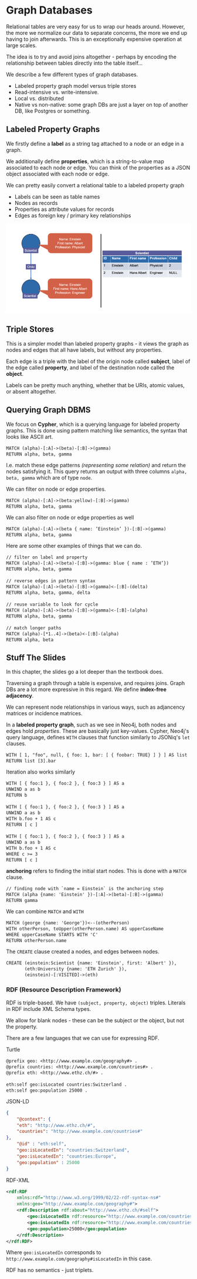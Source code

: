 # Graph Databases

Relational tables are very easy for us to wrap our heads around. However, the
more we normalize our data to separate concerns, the more we end up having to
join afterwards. This is an exceptionally expensive operation at large scales.

The idea is to try and avoid joins altogether - perhaps by encoding the
relationship between tables directly into the table itself...

We describe a few different types of graph databases.

- Labeled property graph model versus triple stores
- Read-intensive vs. write-intensive.
- Local vs. distributed
- Native vs non-native: some graph DBs are just a layer on top of another
    DB, like Postgres or something.

## Labeled Property Graphs

We firstly define a **label** as a string tag attached to a node or an edge in
a graph.

We additionally define **properties**, which is a string-to-value map 
associated to each node or edge. You can think of the properties as a JSON
object associated with each node or edge.

We can pretty easily convert a relational table to a labeled property graph

- Labels can be seen as table names
- Nodes as records
- Properties as attribute values for records
- Edges as foreign key / primary key relationships

![Relational table as an equivalent graph DB](images/graph-relational.png)

## Triple Stores

This is a simpler model than labeled property graphs - it views the graph as
nodes and edges that all have labels, but without any properties.

Each edge is a triple with the label of the origin node called **subject**, 
label of the edge called **property**, and label of the destination node called
the **object**.

Labels can be pretty much anything, whether that be URIs, atomic values, or 
absent altogether.

## Querying Graph DBMS

We focus on **Cypher**, which is a querying language for labeled property
graphs. This is done using pattern matching like semantics, the syntax that
looks like ASCII art.

```
MATCH (alpha)-[:A]->(beta)-[:B]->(gamma)
RETURN alpha, beta, gamma
```

I.e. match these edge patterns _(representing some relation)_ and return the
nodes satisfying it. This query returns an output with three columns 
`alpha, beta, gamma` which are of type `node`. 

We can filter on node or edge properties.

```
MATCH (alpha)-[:A]->(beta:yellow)-[:B]->(gamma)
RETURN alpha, beta, gamma
```

We can also filter on node or edge properties as well

```
MATCH (alpha)-[:A]->(beta { name: ’Einstein’ })-[:B]->(gamma)
RETURN alpha, beta, gamma
```

Here are some other examples of things that we can do.

```
// filter on label and property
MATCH (alpha)-[:A]->(beta)-[:B]->(gamma: blue { name : ’ETH’})
RETURN alpha, beta, gamma

// reverse edges in pattern syntax
MATCH (alpha)-[:A]->(beta)-[:B]->(gamma)<-[:B]-(delta)
RETURN alpha, beta, gamma, delta

// reuse variable to look for cycle
MATCH (alpha)-[:A]->(beta)-[:B]->(gamma)<-[:B]-(alpha)
RETURN alpha, beta, gamma

// match longer paths
MATCH (alpha)-[*1..4]->(beta)<-[:B]-(alpha)
RETURN alpha, beta
```

## Stuff The Slides

In this chapter, the slides go a lot deeper than the textbook does.

Traversing a graph through a table is expensive, and requires joins. Graph DBs
are a lot more expressive in this regard. We define **index-free adjacency**.

We can represent node relationships in various ways, such as adjancency 
matrices or incidence matrices.

In a **labeled property graph**, such as we see in Neo4j, both nodes and edges
hold _properties_. These are basically just key-values. Cypher, Neo4j's query
language, defines `WITH` clauses that function similarly to JSONiq's `let`
clauses.

```cypher
WITH [ 1, "foo", null, { foo: 1, bar: [ { foobar: TRUE} ] } ] AS list
RETURN list [3].bar
```

Iteration also works similarly

```cypher
WITH [ { foo:1 }, { foo:2 }, { foo:3 } ] AS a
UNWIND a as b
RETURN b

WITH [ { foo:1 }, { foo:2 }, { foo:3 } ] AS a
UNWIND a as b
WITH b.foo + 1 AS c
RETURN [ c ]

WITH [ { foo:1 }, { foo:2 }, { foo:3 } ] AS a
UNWIND a as b
WITH b.foo + 1 AS c
WHERE c >= 3
RETURN [ c ]
```

**anchoring** refers to finding the initial start nodes. This is done with a
`MATCH` clause.

```cypher
// finding node with `name = Einstein` is the anchoring step
MATCH (alpha {name: 'Einstein' })-[:A]->(beta)-[:B]->(gamma)
RETURN gamma
```

We can combine `MATCH` and `WITH`

```cypher
MATCH (george {name: 'George'})<--(otherPerson)
WITH otherPerson, toUpper(otherPerson.name) AS upperCaseName
WHERE upperCaseName STARTS WITH 'C'
RETURN otherPerson.name
```

The `CREATE` clause created a nodes, and edges between nodes.

```cypher
CREATE (einstein:Scientist {name: 'Einstein', first: 'Albert' }),
       (eth:University {name: 'ETH Zurich' }),
       (einstein)-[:VISITED]->(eth)
```

### RDF (Resource Description Framework)

RDF is triple-based. We have `(subject, property, object)` triples. Literals
in RDF include XML Schema types.

We allow for blank nodes - these can be the subject or the object, but not
the property.

There are a few languages that we can use for expressing RDF.

Turtle

```turtle
@prefix geo: <http://www.example.com/geography#> .
@prefix countries: <http://www.example.com/countries#> .
@prefix eth: <http://www.ethz.ch/#> .

eth:self geo:isLocated countries:Switzerland .
eth:self geo:population 25000 .
```

JSON-LD

```json
{
    "@context": {
    "eth": "http://www.ethz.ch/#",
    "countries": "http://www.example.com/countries#"
},
    "@id" : "eth:self",
    "geo:isLocatedIn": "countries:Switzerland",
    "geo:isLocatedIn": "countries:Europe",
    "geo:population" : 25000
}
```

RDF-XML

```xml
<rdf:RDF
    xmlns:rdf="http://www.w3.org/1999/02/22-rdf-syntax-ns#"
    xmlns:geo="http://www.example.com/geography#">
    <rdf:Description rdf:about="http://www.ethz.ch/#self">
        <geo:isLocatedIn rdf:resource="http://www.example.com/countries#Switzerland"/>
        <geo:isLocatedIn rdf:resource="http://www.example.com/countries#Europe"/>
        <geo:population>25000</geo:population>
    </rdf:Description>
</rdf:RDF>
```

Where `geo:isLocatedIn` corresponds to 
`http://www.example.com/geography#isLocatedIn` in this case.

RDF has no semantics - just triplets.
